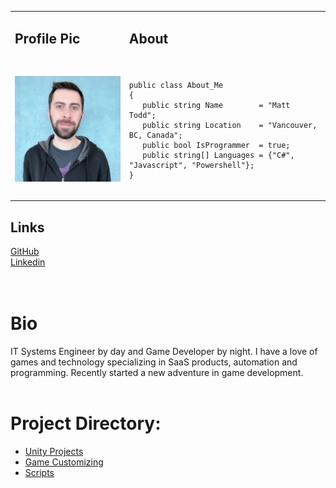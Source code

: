 <table>
<tr>
<td> <h2>Profile Pic</h2> </td>
<td> <h2>About</h2> </td>
</tr>
<tr>
<td> <img src="assets/images/profilepic.jpg"> </td>
<td>
<pre lang="csharp">
<code>
public class About_Me
{
   public string Name        = "Matt Todd";
   public string Location    = "Vancouver, BC, Canada";
   public bool IsProgrammer  = true;
   public string[] Languages = {"C#", "Javascript", "Powershell"};
}
</code>
</pre>
</td>
</tr>
</table>

## Links

<div id="outer">
	<div class="inner"><a href="https://github.com/Fenris42" class="btn btn-github"><span class="icon"></span>GitHub</a></div>
	<div class="inner"><a href="https://www.linkedin.com/in/matt-todd/" class="btn btn-linkedin"><span class="icon"></span>Linkedin</a></div>
</div>
<br>
<br>

# Bio
IT Systems Engineer by day and Game Developer by night. I have a love of games and technology specializing in SaaS products, automation and programming. Recently started a new adventure in game development.
<br>
<br>

# Project Directory:
* [Unity Projects](projects.md)
* [Game Customizing](game_customizing.md)
* [Scripts](scripts.md)

<br>
<br>
<br>
